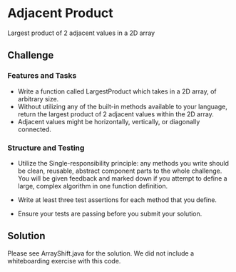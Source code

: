 # Adjacent Product
<!-- Short summary or background information -->
Largest product of 2 adjacent values in a 2D array

## Challenge
<!-- Description of the challenge -->
### Features and Tasks
- Write a function called LargestProduct which takes in a 2D array, of arbitrary size.
- Without utilizing any of the built-in methods available to your language, return the largest product of 2 adjacent values within the 2D array.
- Adjacent values might be horizontally, vertically, or diagonally connected.

### Structure and Testing
- Utilize the Single-responsibility principle: any methods you write should be clean, reusable, abstract component parts to the whole challenge. You will be given feedback and marked down if you attempt to define a large, complex algorithm in one function definition.

- Write at least three test assertions for each method that you define.

- Ensure your tests are passing before you submit your solution.

## Solution
<!-- Embedded whiteboard image -->
Please see ArrayShift.java for the solution. We did not include a whiteboarding exercise with this code.